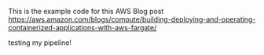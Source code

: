 This is the example code for this AWS Blog post https://aws.amazon.com/blogs/compute/building-deploying-and-operating-containerized-applications-with-aws-fargate/

testing my pipeline!
